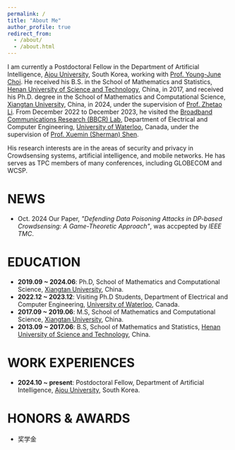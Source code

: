 ```yaml
---
permalink: /
title: "About Me"
author_profile: true
redirect_from: 
  - /about/
  - /about.html
---
```


I am currently a Postdoctoral Fellow in the Department of Artificial Intelligence, [Ajou University](https://www.ajou.ac.kr/en/index.do), South Korea, working with [Prof. Young-June Choi](https://sites.google.com/site/yjchoiajou/). He received his B.S. in the School of Mathematics and Statistics, [Henan University of Science and Technology](https://www.haust.edu.cn/), China, in 2017, and received his Ph.D. degree in the School of Mathematics and Computational Science, [Xiangtan University](https://www.xtu.edu.cn/), China, in 2024, under the supervision of [Prof. Zhetao Li](https://faculty.jnu.edu.cn/xxkxjsxy/lzt3/list.htm). From December 2022 to December 2023, he visited the [Broadband Communications Research (BBCR) Lab](https://uwaterloo.ca/broadband-communications-research-lab/), Department of Electrical and Computer Engineering, [University of Waterloo](https://uwaterloo.ca/), Canada, under the supervision of [Prof. Xuemin (Sherman) Shen](https://uwaterloo.ca/centre-automotive-research/profiles/xuemin-sherman-shen).

His research interests are in the areas of security and privacy in Crowdsensing systems, artificial intelligence, and mobile networks. He has serves as TPC members of many conferences, including GLOBECOM and WCSP.

NEWS
======
- Oct. 2024 Our Paper, *"Defending Data Poisoning Attacks in DP-based Crowdsensing: A Game-Theoretic Approach"*, was accpepted by *IEEE TMC*.  

EDUCATION
======
- **2019.09 ~ 2024.06**: Ph.D, School of Mathematics and Computational Science, [Xiangtan University](https://www.xtu.edu.cn/), China.
- **2022.12 ~ 2023.12**: Visiting Ph.D Students, Department of Electrical and Computer Engineering, [University of Waterloo](https://uwaterloo.ca/), Canada.
- **2017.09 ~ 2019.06**: M.S, School of Mathematics and Computational Science, [Xiangtan University](https://www.xtu.edu.cn/), China.
- **2013.09 ~ 2017.06**: B.S, School of Mathematics and Statistics, [Henan University of Science and Technology](https://www.haust.edu.cn/), China.

WORK EXPERIENCES 
======
- **2024.10 ~ present**: Postdoctoral Fellow, Department of Artificial Intelligence, [Ajou University](https://www.ajou.ac.kr/en/index.do), South Korea.

HONORS \& AWARDS 
======
- 奖学金
